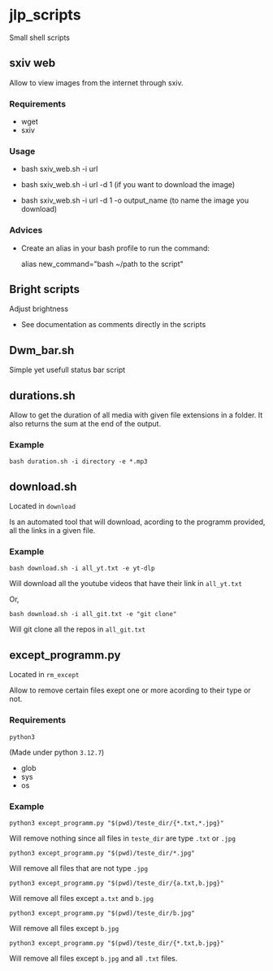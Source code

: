 # jlp_scripts
Small shell scripts

## sxiv web

Allow to view images from the internet through sxiv.

### Requirements

- wget
- sxiv

### Usage 

- bash sxiv_web.sh -i url 

- bash sxiv_web.sh -i url -d 1 (if you want to download the image)

- bash sxiv_web.sh -i url -d 1 -o output_name (to name the image you download)

### Advices 

- Create an alias in your bash profile to run the command:
  
     alias new_command="bash ~/path to the script"


## Bright scripts

Adjust brightness 

- See documentation as comments directly in the scripts

## Dwm_bar.sh

Simple yet usefull status bar script

## durations.sh

Allow to get the duration of all media with given file extensions in a folder. 
It also returns the sum at the end of the output.

### Example

`bash duration.sh -i directory -e *.mp3`

## download.sh

Located in `download`

Is an automated tool that will download, acording to the programm provided, all the links in a given file.

### Example

`bash download.sh -i all_yt.txt -e yt-dlp`

Will download all the youtube videos that have their link in `all_yt.txt`

Or,

`bash download.sh -i all_git.txt -e "git clone"`

Will git clone all the repos in `all_git.txt`

## except_programm.py

Located in `rm_except`

Allow to remove certain files exept one or more acording to their type or not.

### Requirements

`python3`

(Made under python `3.12.7`)

- glob
- sys
- os

### Example

`python3 except_programm.py "$(pwd)/teste_dir/{*.txt,*.jpg}"`

Will remove nothing since all files in `teste_dir` are type `.txt` or `.jpg`

`python3 except_programm.py "$(pwd)/teste_dir/*.jpg"`

Will remove all files that are not type `.jpg`

`python3 except_programm.py "$(pwd)/teste_dir/{a.txt,b.jpg}"`

Will remove all files except `a.txt` and `b.jpg`

`python3 except_programm.py "$(pwd)/teste_dir/b.jpg"`

Will remove all files except `b.jpg`

`python3 except_programm.py "$(pwd)/teste_dir/{*.txt,b.jpg}"`

Will remove all files except `b.jpg` and all `.txt` files.




